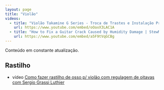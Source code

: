 ```yaml
---
layout: page
title: "Violão"
videos:
  - title: "Violão Takamine G Series - Troca de Trastes e Instalação Pré Fishman | Sergio Grassi Luthier"
    url: https://www.youtube.com/embed/oOaxX3LAC1A
  - title: "How to Fix a Guitar Crack Caused by Humidity Damage | StewMac"
    url: https://www.youtube.com/embed/a5F9tVqGCBg
---
```


<div class="alert alert-primary" role="alert">
  Conteúdo em constante atualização.
</div>

## Rastilho

* <span class="badge badge-primary">vídeo</span> [Como fazer rastilho de osso p/ violão com regulagem de oitavas com Sergio Grassi Luthier](bridge/)
